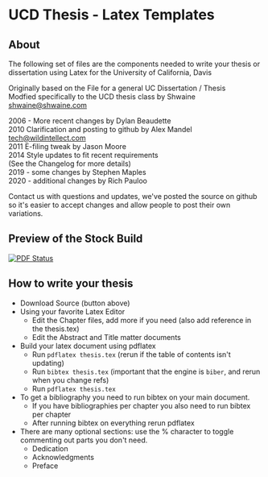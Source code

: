 UCD Thesis - Latex Templates
=====================

About
------------------------
The following set of files are the components needed to write your thesis or dissertation using Latex for the University of California, Davis  

Originally based on the File for a general UC Dissertation / Thesis  
Modfied specifically to the UCD thesis class by Shwaine <shwaine@shwaine.com>  

2006 - More recent changes by Dylan Beaudette  
2010 Clarification and posting to github by Alex Mandel <tech@wildintellect.com>  
2011 E-filing tweak by Jason Moore  
2014 Style updates to fit recent requirements  
(See the Changelog for more details)  
2019 - some changes by Stephen Maples  
2020 - additional changes by Rich Pauloo

Contact us with questions and updates, we've posted the source on github so it's easier to accept changes and allow people to post their own variations.

Preview of the Stock Build  
------------------------
[![PDF Status](https://www.sharelatex.com/github/repos/wildintellect/ucdthesis/builds/latest/badge.svg)](https://www.sharelatex.com/github/repos/wildintellect/ucdthesis/builds/latest/output.pdf)

How to write your thesis
------------------------
 * Download Source (button above)
 * Using your favorite Latex Editor
	* Edit the Chapter files, add more if you need (also add reference in the thesis.tex)
	* Edit the Abstract and Title matter documents
 * Build your latex document using pdflatex
	* Run `pdflatex thesis.tex` (rerun if the table of contents isn't updating)
	* Run `bibtex thesis.tex` (important that the engine is `biber`, and rerun when you change refs)
	* Run `pdflatex thesis.tex`
 * To get a bibliography you need to run bibtex on your main document.
 	* If you have bibliographies per chapter you also need to run bibtex per chapter
	* After running bibtex on everything rerun pdflatex 
 * There are many optional sections: use the % character to toggle commenting out parts you don't need.
	* Dedication
	* Acknowledgments
	* Preface
